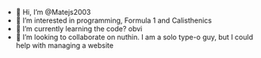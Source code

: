 - 👋 Hi, I’m @Matejs2003
- 👀 I’m interested in programming, Formula 1 and Calisthenics
- 🌱 I’m currently learning the code? obvi
- 💞️ I’m looking to collaborate on nuthin. I am a solo type-o guy, but I could help with managing a website

<!---
Matejs2003/Matejs2003 is a ✨ special ✨ repository because its `README.md` (this file) appears on your GitHub profile.
You can click the Preview link to take a look at your changes.
--->
